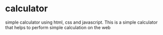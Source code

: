 # calculator
simple calculator using html, css and javascript.
This is a simple calculator that helps to perform simple calculation on the web
